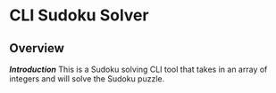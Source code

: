 # CLI Sudoku Solver

## Overview 

***Introduction***
This is a Sudoku solving CLI tool that takes in an array of integers and will solve the Sudoku puzzle.
